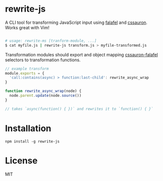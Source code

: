# rewrite-js

A CLI tool for transforming JavaScript input using [falafel](http://github.com/substack/node-falafel)
and [cssauron](http://github.com/chrisdickinson/cssauron). Works great with Vim!

```bash

# usage: rewrite-ms [tranform-module, ...]
$ cat myfile.js | rewrite-js transform.js > myfile-transformed.js

```

Transformation modules should export and object mapping [cssauron-falafel](http://github.com/chrisdickinson/cssauron-falafel)
selectors to transformation functions.

```javascript
// example transform
module.exports = {
  'call:contains(async) > function:last-child': rewrite_async_wrap
}

function rewrite_async_wrap(node) {
  node.parent.update(node.source())
}

// takes `async(function() { })` and rewrites it to `function() { }`
```

# Installation

`npm install -g rewrite-js`

# License

MIT
